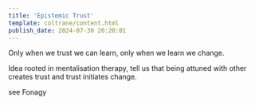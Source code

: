 ```yaml
---
title: 'Epistemic Trust'
template: coltrane/content.html
publish_date: 2024-07-30 20:20:01
---
```

Only when we trust we can learn, only when we learn we change.

Idea rooted in mentalisation therapy, tell us that being attuned with other creates trust and trust initiates change.

see Fonagy